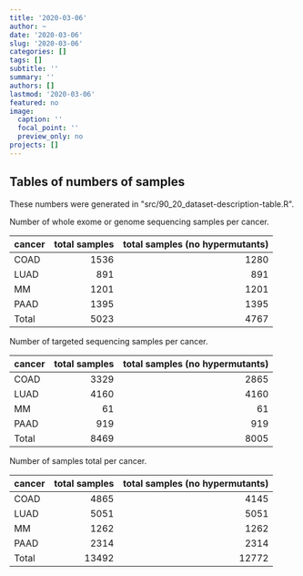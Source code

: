 ```yaml
---
title: '2020-03-06'
author: ~
date: '2020-03-06'
slug: '2020-03-06'
categories: []
tags: []
subtitle: ''
summary: ''
authors: []
lastmod: '2020-03-06'
featured: no
image:
  caption: ''
  focal_point: ''
  preview_only: no
projects: []
---
```


## Tables of numbers of samples

These numbers were generated in "src/90_20_dataset-description-table.R".

Number of whole exome or genome sequencing samples per cancer.

|cancer | total samples| total samples (no hypermutants)|
|:------|-------------:|-------------------------------:|
|COAD   |          1536|                            1280|
|LUAD   |           891|                             891|
|MM     |          1201|                            1201|
|PAAD   |          1395|                            1395|
|Total  |          5023|                            4767|

Number of targeted sequencing samples per cancer.

|cancer | total samples| total samples (no hypermutants)|
|:------|-------------:|-------------------------------:|
|COAD   |          3329|                            2865|
|LUAD   |          4160|                            4160|
|MM     |            61|                              61|
|PAAD   |           919|                             919|
|Total  |          8469|                            8005|

Number of samples total per cancer.

|cancer | total samples| total samples (no hypermutants)|
|:------|-------------:|-------------------------------:|
|COAD   |          4865|                            4145|
|LUAD   |          5051|                            5051|
|MM     |          1262|                            1262|
|PAAD   |          2314|                            2314|
|Total  |         13492|                           12772|

